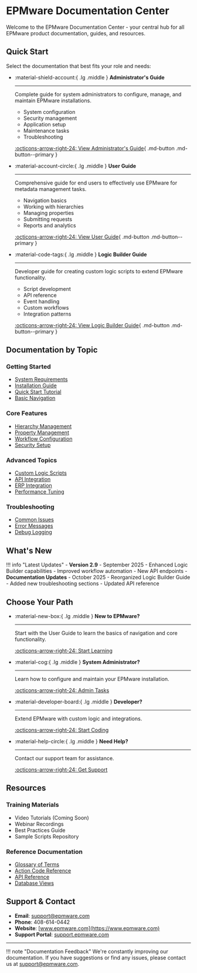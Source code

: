 # EPMware Documentation Center

Welcome to the EPMware Documentation Center - your central hub for all EPMware product documentation, guides, and resources.

## Quick Start

Select the documentation that best fits your role and needs:

<div class="grid cards" markdown>

-   :material-shield-account:{ .lg .middle } **Administrator's Guide**

    ---

    Complete guide for system administrators to configure, manage, and maintain EPMware installations.

    - System configuration
    - Security management  
    - Application setup
    - Maintenance tasks
    - Troubleshooting

    [:octicons-arrow-right-24: View Administrator's Guide](https://admin-guide.epmware.com/){ .md-button .md-button--primary }

-   :material-account-circle:{ .lg .middle } **User Guide**

    ---

    Comprehensive guide for end users to effectively use EPMware for metadata management tasks.

    - Navigation basics
    - Working with hierarchies
    - Managing properties
    - Submitting requests
    - Reports and analytics

    [:octicons-arrow-right-24: View User Guide](https://user-guide.epmware.com/){ .md-button .md-button--primary }

-   :material-code-tags:{ .lg .middle } **Logic Builder Guide**

    ---

    Developer guide for creating custom logic scripts to extend EPMware functionality.

    - Script development
    - API reference
    - Event handling
    - Custom workflows
    - Integration patterns

    [:octicons-arrow-right-24: View Logic Builder Guide](https://logic-builder-guide.epmware.com/){ .md-button .md-button--primary }

</div>

## Documentation by Topic

### Getting Started
- [System Requirements](https://admin-guide.epmware.com/installation/requirements/)
- [Installation Guide](https://admin-guide.epmware.com/installation/)
- [Quick Start Tutorial](https://user-guide.epmware.com/getting-started/)
- [Basic Navigation](https://user-guide.epmware.com)

### Core Features
- [Hierarchy Management](https://user-guide.epmware.com/metadata-requests/)
- [Property Management](https://admin-guide.epmware.com/configuration/member-properties/)
- [Workflow Configuration](https://admin-guide.epmware.com/workflow/)
- [Security Setup](https://admin-guide.epmware.com/security/)

### Advanced Topics
- [Custom Logic Scripts](https://logic-builder-guide.epmware.com/getting-started/)
- [API Integration](https://logic-builder-guide.epmware.com/api/)
- [ERP Integration](https://logic-builder-guide.epmware.com/events/erp-interface/)
- [Performance Tuning](https://admin-guide.epmware.com/maintenance/performance/)

### Troubleshooting
- [Common Issues](https://admin-guide.epmware.com/troubleshooting/)
- [Error Messages](https://user-guide.epmware.com/troubleshooting/)
- [Debug Logging](https://logic-builder-guide.epmware.com/appendices/debugging/)

## What's New

!!! info "Latest Updates"
    - **Version 2.9** - September 2025
      - Enhanced Logic Builder capabilities
      - Improved workflow automation
      - New API endpoints
    - **Documentation Updates** - October 2025
      - Reorganized Logic Builder Guide
      - Added new troubleshooting sections
      - Updated API reference

## Choose Your Path

<div class="grid cards" markdown>

-   :material-new-box:{ .lg .middle } **New to EPMware?**

    ---

    Start with the User Guide to learn the basics of navigation and core functionality.

    [:octicons-arrow-right-24: Start Learning](https://user-guide.epmware.com/)

-   :material-cog:{ .lg .middle } **System Administrator?**

    ---

    Learn how to configure and maintain your EPMware installation.

    [:octicons-arrow-right-24: Admin Tasks](https://admin-guide.epmware.com/)

-   :material-developer-board:{ .lg .middle } **Developer?**

    ---

    Extend EPMware with custom logic and integrations.

    [:octicons-arrow-right-24: Start Coding](https://logic-builder-guide.epmware.com/)

-   :material-help-circle:{ .lg .middle } **Need Help?**

    ---

    Contact our support team for assistance.

    [:octicons-arrow-right-24: Get Support](support.md)

</div>

## Resources

### Training Materials
- Video Tutorials (Coming Soon)
- Webinar Recordings
- Best Practices Guide
- Sample Scripts Repository

### Reference Documentation
- [Glossary of Terms](https://user-guide.epmware.com/reference/#field-glossary)
- [Action Code Reference](https://logic-builder-guide.epmware.com/appendices/action-codes/)
- [API Reference](https://logic-builder-guide.epmware.com/api/)
- [Database Views](https://logic-builder-guide.epmware.com/api/database-views/)

## Support & Contact

- **Email**: support@epmware.com
- **Phone**: 408-614-0442
- **Website**: [www.epmware.com](https://www.epmware.com)
- **Support Portal**: [support.epmware.com](https://support.epmware.com)

---

!!! note "Documentation Feedback"
    We're constantly improving our documentation. If you have suggestions or find any issues, please contact us at support@epmware.com.